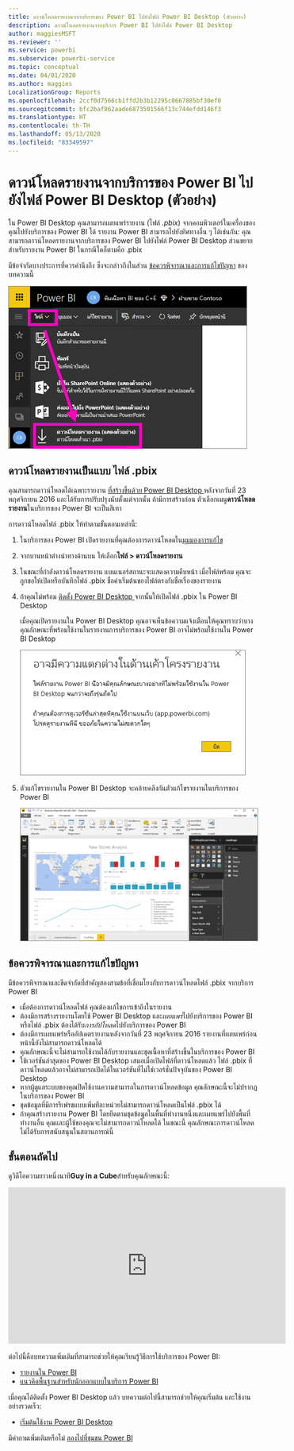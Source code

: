 ```yaml
---
title: ดาวน์โหลดรายงานจากบริการของ Power BI ไปยังไฟล์ Power BI Desktop (ตัวอย่าง)
description: ดาวน์โหลดรายงานจากบริการ Power BI ไปยังไฟล์ Power BI Desktop
author: maggiesMSFT
ms.reviewer: ''
ms.service: powerbi
ms.subservice: powerbi-service
ms.topic: conceptual
ms.date: 04/01/2020
ms.author: maggies
LocalizationGroup: Reports
ms.openlocfilehash: 2ccf0d7566cb1ffd2b3b12295c0667885bf30ef0
ms.sourcegitcommit: bfc2baf862aade6873501566f13c744efdd146f3
ms.translationtype: HT
ms.contentlocale: th-TH
ms.lasthandoff: 05/13/2020
ms.locfileid: "83349597"
---
```

# <a name="download-a-report-from-the-power-bi-service-to-power-bi-desktop-preview"></a>ดาวน์โหลดรายงานจากบริการของ Power BI ไปยังไฟล์ Power BI Desktop (ตัวอย่าง)
ใน Power BI Desktop คุณสามารถเผยแพร่รายงาน (ไฟล์ *.pbix*) จากคอมพิวเตอร์ในเครื่องของคุณไปยังบริการของ Power BI ได้ รายงาน Power BI สามารถไปยังทิศทางอื่น ๆ ได้เช่นกัน: คุณสามารถดาวน์โหลดรายงานจากบริการของ Power BI ไปยังไฟล์ Power BI Desktop ส่วนขยายสำหรับรายงาน Power BI ในกรณีใดก็ตามคือ .pbix

มีข้อจำกัดบางประการที่ควรคำนึงถึง ซึ่งจะกล่าวถึงในส่วน [ข้อควรพิจารณาและการแก้ไขปัญหา](#considerations-and-troubleshooting) ของบทความนี้


![รายการแบบเลื่อนลงของไฟล์](media/service-export-to-pbix/power-bi-file-export.png)

## <a name="download-the-report-as-a-pbix-file"></a>ดาวน์โหลดรายงานเป็นแบบ ไฟล์ .pbix

คุณสามารถดาวน์โหลดได้เฉพาะรายงาน [ที่สร้างขึ้นด้วย Power BI Desktop ](/learn/modules/publish-share-power-bi/2-publish-reports) หลังจากวันที่ 23 พฤศจิกายน 2016 และได้รับการปรับปรุงนับตั้งแต่จากนั้น ถ้ามีการสร้างก่อน ตัวเลือกเมนู**ดาวน์โหลดรายงาน**ในบริการของ Power BI จะเป็นสีเทา

การดาวน์โหลดไฟล์ .pbix ให้ทำตามขั้นตอนเหล่านี้:

1. ในบริการของ Power BI เปิดรายงานที่คุณต้องการดาวน์โหลดใน[มุมมองการแก้ไข](https://docs.microsoft.com/power-bi/service-interact-with-a-report-in-editing-view)

2. จากบานหน้าต่างนำทางด้านบน ให้เลือก**ไฟล์ > ดาวน์โหลดรายงาน**
   
3. ในขณะที่กำลังดาวน์โหลดรายงาน แบนเนอร์สถานะจะแสดงความคืบหน้า เมื่อไฟล์พร้อม คุณจะถูกขอให้เปิดหรือบันทึกไฟล์ .pbix ชื่อค่าเริ่มต้นของไฟล์ตรงกับชื่อเรื่องของรายงาน
   
4. ถ้าคุณไม่พร้อม [ติดตั้ง Power BI Desktop ](../fundamentals/desktop-get-the-desktop.md) จากนั้นให้เปิดไฟล์ .pbix ใน Power BI Desktop
   
    เมื่อคุณเปิดรายงานใน Power BI Desktop คุณอาจเห็นข้อความแจ้งเตือนให้คุณทราบว่าบางคุณลักษณะที่พร้อมใช้งานในรายงานการบริการของ Power BI อาจไม่พร้อมใช้งานใน Power BI Desktop
   
    ![กล่องโต้ตอบคำเตือน](media/service-export-to-pbix/power-bi-export-to-pbix_2.png)

5. ตัวแก้ไขรายงานใน Power BI Desktop จะคล้ายคลึงกันตัวแก้ไขรายงานในบริการของ Power BI  
   
    ![ตัวแก้ไขรายงาน Power BI Desktop](media/service-export-to-pbix/power-bi-desktop.png)

## <a name="considerations-and-troubleshooting"></a>ข้อควรพิจารณาและการแก้ไขปัญหา
มีข้อควรพิจารณาและขีดจำกัดที่สำคัญสองสามข้อที่เชื่อมโยงกับการดาวน์โหลดไฟล์ .pbix จากบริการ Power BI

* เมื่อต้องการดาวน์โหลดไฟล์ คุณต้องแก้ไขการเข้าถึงในรายงาน
* ต้องมีการสร้างรายงานโดยใช้ Power BI Desktop และ*เผยแพร่*ไปยังบริการของ Power BI หรือไฟล์ .pbix ต้องได้รับ*การอัปโหลด*ไปยังบริการของ Power BI
* ต้องมีการเผยแพร่หรืออัปเดตรายงานหลังจากวันที่ 23 พฤศจิกายน 2016 รายงานที่เผยแพร่ก่อนหน้านี้ยังไม่สามารถดาวน์โหลดได้
* คุณลักษณะนี้จะไม่สามารถใช้งานได้กับรายงานและชุดเนื้อหาที่สร้างขึ้นในบริการของ Power BI
* ใช้เวอร์ชันล่าสุดของ Power BI Desktop เสมอเมื่อเปิดไฟล์ที่ดาวน์โหลดแล้ว ไฟล์ .pbix ที่ดาวน์โหลดแล้วอาจไม่สามารถเปิดได้ในเวอร์ชันที่ไม่ใช่เวอร์ชั่นปัจจุบันของ Power BI Desktop
* หากผู้ดูแลระบบของคุณปิดใช้งานความสามารถในการดาวน์โหลดข้อมูล คุณลักษณะนี้จะไม่ปรากฏในบริการของ Power BI
* ชุดข้อมูลที่มีการรีเฟรชแบบเพิ่มทีละหน่วยไม่สามารถดาวน์โหลดเป็นไฟล์ .pbix ได้
* ถ้าคุณสร้างรายงาน Power BI โดยยึดตามชุดข้อมูลในพื้นที่ทำงานหนึ่งและเผยแพร่ไปยังพื้นที่ทำงานอื่น คุณและผู้ใช้ของคุณจะไม่สามารถดาวน์โหลดได้ ในขณะนี้ คุณลักษณะการดาวน์โหลดไม่ได้รับการสนับสนุนในสถานการณ์นี้

## <a name="next-steps"></a>ขั้นตอนถัดไป
ดูวิดีโอความยาวหนึ่งนาที**Guy in a Cube**สำหรับคุณลักษณะนี้:

<iframe width="560" height="315" src="https://www.youtube.com/embed/ymWqU5jiUl0" frameborder="0" allowfullscreen></iframe>

ต่อไปนี้คือบทความเพิ่มเติมที่สามารถช่วยให้คุณเรียนรู้วิธีการใช้บริการของ Power BI:

* [รายงานใน Power BI](../consumer/end-user-reports.md)
* [แนวคิดพื้นฐานสำหรับนักออกแบบในบริการ Power BI](../fundamentals/service-basic-concepts.md)

เมื่อคุณได้ติดตั้ง Power BI Desktop แล้ว บทความต่อไปนี้สามารถช่วยให้คุณเริ่มต้น และใช้งานอย่างรวดเร็ว:

* [เริ่มต้นใช้งาน Power BI Desktop](../fundamentals/desktop-getting-started.md)

มีคำถามเพิ่มเติมหรือไม่ [ลองไปที่ชุมชน Power BI](https://community.powerbi.com/)
